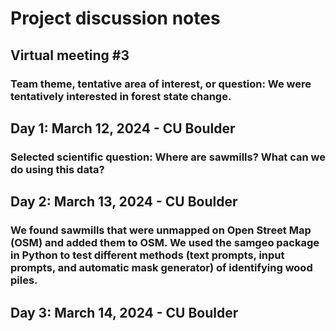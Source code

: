 # Project discussion notes

## Virtual meeting #3

### Team theme, tentative area of interest, or question: We were tentatively interested in forest state change.

## Day 1: March 12, 2024 - CU Boulder

### Selected scientific question: Where are sawmills? What can we do using this data?

## Day 2: March 13, 2024 - CU Boulder

### We found sawmills that were unmapped on Open Street Map (OSM) and added them to OSM. We used the samgeo package in Python to test different methods (text prompts, input prompts, and automatic mask generator) of identifying wood piles. 

## Day 3: March 14, 2024 - CU Boulder
